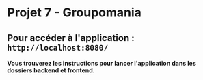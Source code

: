 # Projet 7 - Groupomania

## Pour accéder à l'application : `http://localhost:8080/`

__Vous trouverez les instructions pour lancer l'application dans les dossiers backend et frontend.__
